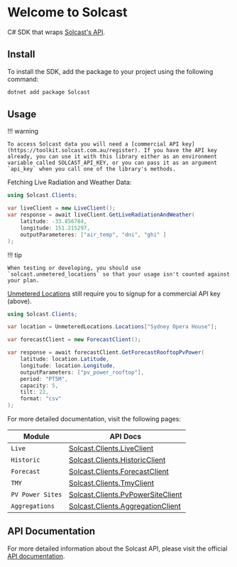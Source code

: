 # Welcome to Solcast

C# SDK that wraps [Solcast's API](https://docs.solcast.com.au/).

## Install

To install the SDK, add the package to your project using the following command:

```bash
dotnet add package Solcast
```

## Usage
!!! warning 

    To access Solcast data you will need a [commercial API key](https://toolkit.solcast.com.au/register). If you have the API key already, you can use it with this library either as an environment variable called SOLCAST_API_KEY, or you can pass it as an argument `api_key` when you call one of the library's methods. 

Fetching Live Radiation and Weather Data:
```csharp
using Solcast.Clients;

var liveClient = new LiveClient();
var response = await liveClient.GetLiveRadiationAndWeather(
    latitude: -33.856784,
    longitude: 151.215297,
    outputParameteres: ["air_temp", "dni", "ghi" ]
);
```

!!! tip

    When testing or developing, you should use `solcast.unmetered_locations` so that your usage isn't counted against your plan.

[Unmetered Locations](https://docs.solcast.com.au/#unmetered-locations) still require you to signup for a commercial API key (above).
```csharp
using Solcast.Clients;

var location = UnmeteredLocations.Locations["Sydney Opera House"];

var forecastClient = new ForecastClient();

var response = await forecastClient.GetForecastRooftopPvPower(
    latitude: location.Latitude,
    longitude: location.Longitude,
    outputParameters: ["pv_power_rooftop"],
    period: "PT5M",
    capacity: 5,
    tilt: 22,
    format: "csv"
);
```


For more detailed documentation, visit the following pages:

| Module           | API Docs                                 |
|------------------|------------------------------------------|
| `Live`           | [Solcast.Clients.LiveClient](live.md) |
| `Historic`       | [Solcast.Clients.HistoricClient](historic.md) |
| `Forecast`       | [Solcast.Clients.ForecastClient](forecast.md) |
| `TMY`            | [Solcast.Clients.TmyClient](tmy.md) |
| `PV Power Sites` | [Solcast.Clients.PvPowerSiteClient](pvpowersite.md) |
| `Aggregations`   | [Solcast.Clients.AggregationClient](aggregation.md) |


## API Documentation
For more detailed information about the Solcast API, please visit the official [API documentation](http://docs.solcast.com.au).

